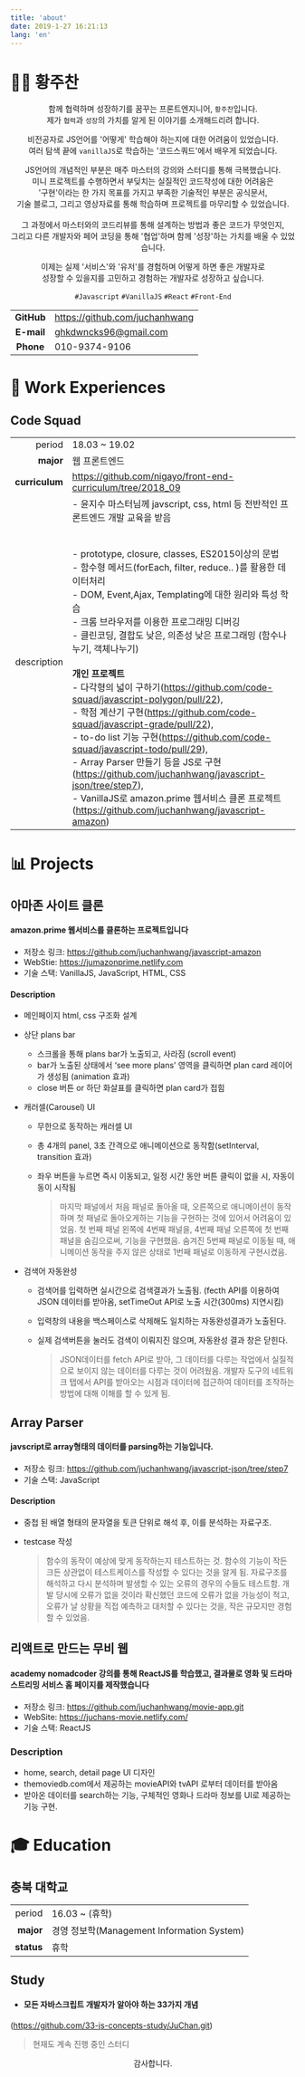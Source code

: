 ```yaml
---
title: 'about'
date: 2019-1-27 16:21:13
lang: 'en'
---
```


# 👨‍💻 황주찬



<div align="center">
	<p>
    함께 협력하며 성장하기를 꿈꾸는 프론트엔지니어, 
    <code class=language-text>황주찬</code>입니다.<br>
    제가
    <code class=language-text>협력</code>과
    <code class=language-text>성장</code>의 가치를 알게 된 이야기를 소개해드리려 합니다.
	</p>
  <p> 
    비전공자로 JS언어를 '어떻게' 학습해야 하는지에 대한 어려움이 있었습니다.<br>
    여러 탐색 끝에 <code class=language-text>vanillaJS</code>로 학습하는 '코드스쿼드'에서 배우게 되었습니다.</p>
	<p>
  	JS언어의 개념적인 부분은 매주 마스터의 강의와 스터디를 통해 극복했습니다.<br>
  	미니 프로젝트를 수행하면서 부딪치는 실질적인 코드작성에 대한 어려움은<br>
 		'구현'이라는 한 가지 목표를 가지고 부족한 기술적인 부분은 공식문서,<br>
	 	기술 블로그, 그리고 영상자료를 통해 학습하며 프로젝트를 마무리할 수 있었습니다.<br>
    <br>
    그 과정에서 마스터와의 코드리뷰를 통해 설계하는 방법과 좋은 코드가 무엇인지,<br>
    그리고 다른 개발자와 페어 코딩을 통해 '협업'하며 함께 '성장'하는 가치를 배울 수 있었습니다.<br>
  </p>
  <p>
  	이제는 실제 '서비스'와 '유저'를 경험하며 어떻게 하면 좋은 개발자로<br>
    성장할 수 있을지를 고민하고 경험하는 개발자로 성장하고 싶습니다.
  </p>
</div>


<div align = center>
  <code class= language-text >#Javascript</code>
  <code class= language-text >#VanillaJS</code>
  <code class= language-text >#React</code> 
  <code class= language-text >#Front-End</code>
</div>





|            |                                |
| :--------: | ------------------------------ |
| **GitHub** | https://github.com/juchanhwang |
| **E-mail** | ghkdwncks96@gmail.com          |
| **Phone** | 010-9374-9106          |

# 💼 Work Experiences

## Code Squad

|             |                                                              |
| ----------: | ------------------------------------------------------------ |
|      period | 18.03 ~ 19.02                                                |
|   **major** | 웹 프론트엔드                                                |
|   **curriculum** | https://github.com/nigayo/front-end-curriculum/tree/2018_09                                               |
| description | - 윤지수 마스터님께  javscript, css, html 등 전반적인 프론트엔드 개발 교육을 받음<br><br> <br>- prototype, closure,  classes, ES2015이상의 문법<br />- 함수형 메서드(forEach, filter, reduce.. )를 활용한 데이터처리  <br />- DOM, Event,Ajax, Templating에 대한 원리와 특성 학습<br>- 크롬 브라우저를 이용한 프로그래밍 디버깅<br>- 클린코딩, 결합도 낮은, 의존성 낮은 프로그래밍 (함수나누기, 객체나누기)<br /><br />**개인 프로젝트**<br />- 다각형의 넓이 구하기(<https://github.com/code-squad/javascript-polygon/pull/22>), <br />- 학점 계산기 구현(<https://github.com/code-squad/javascript-grade/pull/22>),<br />- to-do list 기능 구현(<https://github.com/code-squad/javascript-todo/pull/29>),<br />- Array Parser 만들기 등을 JS로 구현(<https://github.com/juchanhwang/javascript-json/tree/step7>), <br />- VanillaJS로 amazon.prime 웹서비스 클론 프로젝트(https://github.com/juchanhwang/javascript-amazon)<br> |







# 📊 Projects



## 아마존 사이트 클론

#### amazon.prime 웹서비스를 클론하는 프로젝트입니다

- 저장소 링크: https://github.com/juchanhwang/javascript-amazon
- WebStie: https://jumazonprime.netlify.com
- 기술 스택: VanillaJS, JavaScript, HTML, CSS

#### Description

- 메인페이지 html, css 구조화 설계

- 상단 plans bar
  - 스크롤을 통해 plans bar가 노출되고, 사라짐 (scroll event)
  - bar가 노출된 상태에서 ‘see more plans’ 영역을 클릭하면 plan card 레이어가 생성됨 (animation 효과)
  - close 버튼 or 하단 화살표를 클릭하면 plan card가 접힘

- 캐러셀(Carousel) UI
  - 무한으로 동작하는 캐러셀 UI
  - 총 4개의 panel, 3초 간격으로 애니메이션으로 동작함(setInterval, transition 효과)
  - 좌우 버튼을 누르면 즉시 이동되고, 일정 시간 동안 버튼 클릭이 없을 시, 자동이동이 시작됨

    > 마지막 패널에서 처음 패널로 돌아올 때, 오른쪽으로 애니메이션이 동작하며 첫 패널로 돌아오게하는 기능을 구현하는 것에 있어서 어려움이 있었음. 첫 번째 패널 왼쪽에 4번째 패널을, 4번째 패널 오른쪽에 첫 번째 패널을 숨김으로써, 기능을 구현했음. 숨겨진 5번째 패널로 이동될 때, 애니메이션 동작을 주지 않은 상태로 1번째 패널로 이동하게 구현시켰음. 

- 검색어 자동완성
  - 검색어를 입력하면 실시간으로 검색결과가 노출됨. (fecth API를 이용하여 JSON 데이터를 받아옴, setTimeOut API로 노출 시간(300ms) 지연시킴)
  - 입력창의 내용을 백스페이스로 삭제해도 일치하는 자동완성결과가 노출된다. 
  - 실제 검색버튼을 눌러도 검색이 이뤄지진 않으며, 자동완성 결과 창은 닫힌다. 

    > JSON데이터를 fetch API로 받아, 그 데이터를 다루는 작업에서 실질적으로 보이지 않는 데이터를 다루는 것이 어려웠음. 개발자 도구의 네트워크 탭에서 API를 받아오는 시점과 데이터에 접근하여 데이터를 조작하는 방법에 대해 이해를 할 수 있게 됨.



## Array Parser

#### javscript로 array형태의 데이터를 parsing하는 기능입니다.

- 저장소 링크: https://github.com/juchanhwang/javascript-json/tree/step7
- 기술 스택: JavaScript

#### Description

- 중첩 된 배열 형태의 문자열을 토큰 단위로 해석 후, 이를 분석하는 자료구조.

- testcase 작성

  > 함수의 동작이 예상에 맞게 동작하는지 테스트하는 것. 함수의 기능이 작든 크든 상관없이 테스트케이스를 작성할 수 있다는 것을 알게 됨. 자료구조를 해석하고 다시 분석하며 발생할 수 있는 오류의 경우의 수들도 테스트함. 개발 당시에 오류가 없을 것이라 확신했던 코드에 오류가 없을 가능성이 적고, 오류가 날 상황을 직접 예측하고 대처할 수 있다는 것을, 작은 규모지만 경험할 수 있었음.



## 리액트로 만드는 무비 웹 

#### academy nomadcoder 강의를 통해 ReactJS를 학습했고, 결과물로 영화 및 드라마 스트리밍 서비스 홈 페이지를 제작했습니다

- 저장소 링크: https://github.com/juchanhwang/movie-app.git
- WebSite: https://juchans-movie.netlify.com/
- 기술 스택: ReactJS

### Description

- home, search, detail page UI 디자인
- themoviedb.com에서 제공하는 movieAPI와 tvAPI 로부터 데이터를  받아옴
- 받아온 데이터를 search하는 기능, 구체적인 영화나 드라마 정보를 UI로 제공하는 기능 구현.



# 🎓 Education

## 충북 대학교

|            |                                            |
| ---------: | ------------------------------------------ |
|     period | 16.03 ~ (휴학)                             |
|  **major** | 경영 정보학(Management Information System) |
| **status** | 휴학                                       |



## Study

- #### 모든 자바스크립트 개발자가 알아야 하는 33가지 개념

(https://github.com/33-js-concepts-study/JuChan.git)

> 현재도 계속 진행 중인 스터디

<div align="center" class="final">
감사합니다.
</div>
